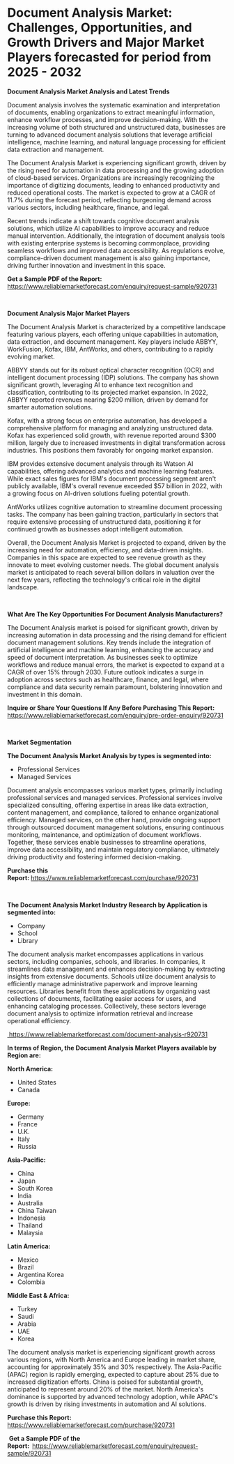 <p><h1>Document Analysis Market: Challenges, Opportunities, and Growth Drivers and Major Market Players forecasted for period from 2025 - 2032</h1></p><p><strong>Document Analysis Market Analysis and Latest Trends</strong></p>
<p><p>Document analysis involves the systematic examination and interpretation of documents, enabling organizations to extract meaningful information, enhance workflow processes, and improve decision-making. With the increasing volume of both structured and unstructured data, businesses are turning to advanced document analysis solutions that leverage artificial intelligence, machine learning, and natural language processing for efficient data extraction and management.</p><p>The Document Analysis Market is experiencing significant growth, driven by the rising need for automation in data processing and the growing adoption of cloud-based services. Organizations are increasingly recognizing the importance of digitizing documents, leading to enhanced productivity and reduced operational costs. The market is expected to grow at a CAGR of 11.7% during the forecast period, reflecting burgeoning demand across various sectors, including healthcare, finance, and legal.</p><p>Recent trends indicate a shift towards cognitive document analysis solutions, which utilize AI capabilities to improve accuracy and reduce manual intervention. Additionally, the integration of document analysis tools with existing enterprise systems is becoming commonplace, providing seamless workflows and improved data accessibility. As regulations evolve, compliance-driven document management is also gaining importance, driving further innovation and investment in this space.</p></p>
<p><strong>Get a Sample PDF of the Report:&nbsp;</strong> <a href="https://www.reliablemarketforecast.com/enquiry/request-sample/920731?utm_campaign=2792&utm_medium=2&utm_source=Github&utm_content=ia&utm_term=18042025&utm_id=document-analysis">https://www.reliablemarketforecast.com/enquiry/request-sample/920731</a></p>
<p>&nbsp;</p>
<p><strong>Document Analysis Major Market Players</strong></p>
<p><p>The Document Analysis Market is characterized by a competitive landscape featuring various players, each offering unique capabilities in automation, data extraction, and document management. Key players include ABBYY, WorkFusion, Kofax, IBM, AntWorks, and others, contributing to a rapidly evolving market.</p><p>ABBYY stands out for its robust optical character recognition (OCR) and intelligent document processing (IDP) solutions. The company has shown significant growth, leveraging AI to enhance text recognition and classification, contributing to its projected market expansion. In 2022, ABBYY reported revenues nearing $200 million, driven by demand for smarter automation solutions.</p><p>Kofax, with a strong focus on enterprise automation, has developed a comprehensive platform for managing and analyzing unstructured data. Kofax has experienced solid growth, with revenue reported around $300 million, largely due to increased investments in digital transformation across industries. This positions them favorably for ongoing market expansion.</p><p>IBM provides extensive document analysis through its Watson AI capabilities, offering advanced analytics and machine learning features. While exact sales figures for IBM's document processing segment aren't publicly available, IBM's overall revenue exceeded $57 billion in 2022, with a growing focus on AI-driven solutions fueling potential growth.</p><p>AntWorks utilizes cognitive automation to streamline document processing tasks. The company has been gaining traction, particularly in sectors that require extensive processing of unstructured data, positioning it for continued growth as businesses adopt intelligent automation.</p><p>Overall, the Document Analysis Market is projected to expand, driven by the increasing need for automation, efficiency, and data-driven insights. Companies in this space are expected to see revenue growth as they innovate to meet evolving customer needs. The global document analysis market is anticipated to reach several billion dollars in valuation over the next few years, reflecting the technology's critical role in the digital landscape.</p></p>
<p>&nbsp;</p>
<p><strong>What Are The Key Opportunities For Document Analysis Manufacturers?</strong></p>
<p><p>The Document Analysis market is poised for significant growth, driven by increasing automation in data processing and the rising demand for efficient document management solutions. Key trends include the integration of artificial intelligence and machine learning, enhancing the accuracy and speed of document interpretation. As businesses seek to optimize workflows and reduce manual errors, the market is expected to expand at a CAGR of over 15% through 2030. Future outlook indicates a surge in adoption across sectors such as healthcare, finance, and legal, where compliance and data security remain paramount, bolstering innovation and investment in this domain.</p></p>
<p><strong>Inquire or Share Your Questions If Any Before Purchasing This Report:</strong> <a href="https://www.reliablemarketforecast.com/enquiry/pre-order-enquiry/920731?utm_campaign=2792&utm_medium=2&utm_source=Github&utm_content=ia&utm_term=18042025&utm_id=document-analysis">https://www.reliablemarketforecast.com/enquiry/pre-order-enquiry/920731</a></p>
<p>&nbsp;</p>
<p><strong>Market Segmentation</strong></p>
<p><strong>The Document Analysis Market Analysis by types is segmented into:</strong></p>
<p><ul><li>Professional Services</li><li>Managed Services</li></ul></p>
<p><p>Document analysis encompasses various market types, primarily including professional services and managed services. Professional services involve specialized consulting, offering expertise in areas like data extraction, content management, and compliance, tailored to enhance organizational efficiency. Managed services, on the other hand, provide ongoing support through outsourced document management solutions, ensuring continuous monitoring, maintenance, and optimization of document workflows. Together, these services enable businesses to streamline operations, improve data accessibility, and maintain regulatory compliance, ultimately driving productivity and fostering informed decision-making.</p></p>
<p><strong>Purchase this Report:&nbsp;</strong><a href="https://www.reliablemarketforecast.com/purchase/920731?utm_campaign=2792&utm_medium=2&utm_source=Github&utm_content=ia&utm_term=18042025&utm_id=document-analysis">https://www.reliablemarketforecast.com/purchase/920731</a></p>
<p>&nbsp;</p>
<p><strong>The Document Analysis Market Industry Research by Application is segmented into:</strong></p>
<p><ul><li>Company</li><li>School</li><li>Library</li></ul></p>
<p><p>The document analysis market encompasses applications in various sectors, including companies, schools, and libraries. In companies, it streamlines data management and enhances decision-making by extracting insights from extensive documents. Schools utilize document analysis to efficiently manage administrative paperwork and improve learning resources. Libraries benefit from these applications by organizing vast collections of documents, facilitating easier access for users, and enhancing cataloging processes. Collectively, these sectors leverage document analysis to optimize information retrieval and increase operational efficiency.</p></p>
<p><a href="https://www.reliablemarketforecast.com/document-analysis-r920731?utm_campaign=2792&utm_medium=2&utm_source=Github&utm_content=ia&utm_term=18042025&utm_id=document-analysis">&nbsp;https://www.reliablemarketforecast.com/document-analysis-r920731</a></p>
<p><strong>In terms of Region, the Document Analysis Market Players available by Region are:</strong></p>
<p>
    <p> <strong> North America: </strong>
        <ul>
            <li>United States</li>
            <li>Canada</li>
        </ul>
        </p> 
    <p> <strong> Europe: </strong>
        <ul>
            <li>Germany</li>
            <li>France</li>
            <li>U.K.</li>
            <li>Italy</li>
            <li>Russia</li>
        </ul>
        </p> 
    <p> <strong> Asia-Pacific: </strong>
        <ul>
            <li>China</li>
            <li>Japan</li>
            <li>South Korea</li>
            <li>India</li>
            <li>Australia</li>
            <li>China Taiwan</li>
            <li>Indonesia</li>
            <li>Thailand</li>
            <li>Malaysia</li>
        </ul>
        </p> 
    <p> <strong> Latin America: </strong>
        <ul>
            <li>Mexico</li>
            <li>Brazil</li>
            <li>Argentina Korea</li>
            <li>Colombia</li>
        </ul>
        </p> 
    <p> <strong> Middle East & Africa: </strong>
        <ul>
            <li>Turkey</li>
            <li>Saudi</li>
            <li>Arabia</li>
            <li>UAE</li>
            <li>Korea</li>
        </ul>
    </p>
    </p>
<p><p>The document analysis market is experiencing significant growth across various regions, with North America and Europe leading in market share, accounting for approximately 35% and 30% respectively. The Asia-Pacific (APAC) region is rapidly emerging, expected to capture about 25% due to increased digitization efforts. China is poised for substantial growth, anticipated to represent around 20% of the market. North America's dominance is supported by advanced technology adoption, while APAC's growth is driven by rising investments in automation and AI solutions.</p></p>
<p><strong>Purchase this Report: </strong><a href="https://www.reliablemarketforecast.com/purchase/920731?utm_campaign=2792&utm_medium=2&utm_source=Github&utm_content=ia&utm_term=18042025&utm_id=document-analysis">https://www.reliablemarketforecast.com/purchase/920731</a></p>
<p>&nbsp;<strong>Get a Sample PDF of the Report:&nbsp;&nbsp;</strong><a href="https://www.reliablemarketforecast.com/enquiry/request-sample/920731?utm_campaign=2792&utm_medium=2&utm_source=Github&utm_content=ia&utm_term=18042025&utm_id=document-analysis">https://www.reliablemarketforecast.com/enquiry/request-sample/920731</a></p>
<p><strong></strong></p>
<p><p></p><p></p><p></p></p>
